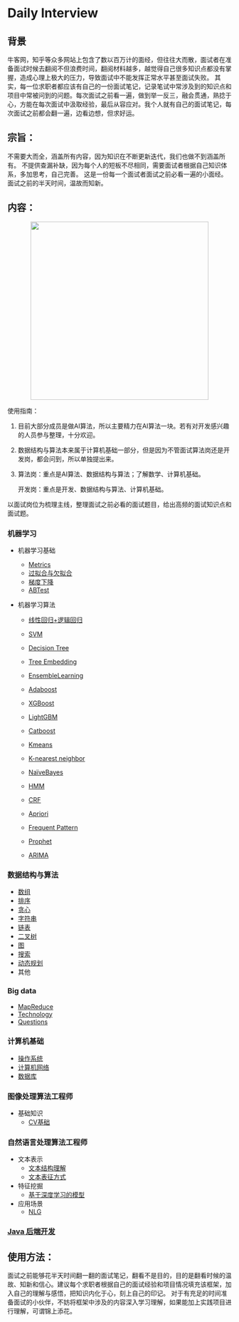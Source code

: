 # Daily Interview

## 背景

牛客网，知乎等众多网站上包含了数以百万计的面经，但往往大而散，面试者在准备面试时候去翻阅不但浪费时间，翻阅材料越多，越觉得自己很多知识点都没有掌握，造成心理上极大的压力，导致面试中不能发挥正常水平甚至面试失败。
其实，每一位求职者都应该有自己的一份面试笔记，记录笔试中常涉及到的知识点和项目中常被问到的问题。每次面试之前看一遍，做到举一反三，融会贯通，熟捻于心，方能在每次面试中汲取经验，最后从容应对。我个人就有自己的面试笔记，每次面试之前都会翻一遍，边看边想，但求好运。

## 宗旨：
不需要大而全，涵盖所有内容，因为知识在不断更新迭代，我们也做不到涵盖所有。
不提供查漏补缺，因为每个人的短板不尽相同，需要面试者根据自己知识体系，多加思考，自己完善。
这是一份每一个面试者面试之前必看一遍的小面经。面试之前的半天时间，温故而知新。

## 内容：

<div align=center>
<img src="https://tva1.sinaimg.cn/large/008i3skNgy1gq44djbyncj30u018ygps.jpg" width="400px">
</div>


使用指南：

1. 目前大部分成员是做AI算法，所以主要精力在AI算法一块。若有对开发感兴趣的人员参与整理，十分欢迎。

2. 数据结构与算法本来属于计算机基础一部分，但是因为不管面试算法岗还是开发岗，都会问到，所以单独提出来。

3. 算法岗：重点是AI算法、数据结构与算法；了解数学、计算机基础。

   开发岗：重点是开发、数据结构与算法、计算机基础。

以面试岗位为梳理主线，整理面试之前必看的面试题目，给出高频的面试知识点和面试题。

### 机器学习
   - 机器学习基础
     - [Metrics](./AI算法/machine-learning/metrics.md)
     - [过拟合与欠拟合](./AI算法/machine-learning/过拟合与欠拟合.md)
     - [梯度下降](./AI算法/machine-learning/梯度下降.md)
     - [ABTest](./AI算法/machine-learning/ABTest.md)
     
   - 机器学习算法
     
     - [线性回归+逻辑回归](./AI算法/machine-learning/线性回归+逻辑回归.md)
     
     - [SVM](./AI算法/machine-learning/SVM.md)
       
       
       
     - [Decision Tree](./AI算法/AI算法/machine-learning/DecisionTree.md)
     
     - [Tree Embedding](./AI算法/machine-learning/TreeEmbedding.md)
     
     - [EnsembleLearning](./AI算法/machine-learning/EnsembleLearning.md)
     
     - [Adaboost](./AI算法/machine-learning/Adaboost.md)
     
     - [XGBoost](./AI算法/machine-learning/XGBoost.md)
     
     - [LightGBM](./AI算法/machine-learning/LightGBM.md)
     
     - [Catboost](./AI算法/machine-learning/Catboost.md)
     
       
     
     - [Kmeans](./AI算法/machine-learning/Kmeans.md)
     
     - [K-nearest neighbor](./AI算法/machine-learning/KNN.md)
     
       
     
     - [NaïveBayes](./AI算法/machine-learning/NaïveBayes.md)
     
     - [HMM](./AI算法/machine-learning/HMM.md)
     
     - [CRF](./AI算法/machine-learning/CRF.md)
     
     - [Apriori](./AI算法/machine-learning/Apriori.md)
     
     - [Frequent Pattern](./AI算法/machine-learning/FrequentPattern.md)
     
     
     
     - [Prophet](./AI算法/machine-learning/Prophet.md)
     
     - [ARIMA]()
     
       
### 数据结构与算法
   + [数组](./数据结构与算法/Array.md)
   + [排序](./数据结构与算法/sort.md)
   + [贪心](./数据结构与算法/greedy.md)
   + [字符串](./数据结构与算法/string.md)
   + [链表](./数据结构与算法/linklist.md)
   + [二叉树](./数据结构与算法/binaryTree.md)
   + [图](./数据结构与算法/graph.md)
   + [搜索](./数据结构与算法/search.md)
   + [动态规划](./数据结构与算法/dp.md)
   + 其他
### Big data
   + [MapReduce](./开发/大数据/mapreduce.md)
   + [Technology](./开发/大数据/Technology.md)
   + [Questions](./开发/大数据/questions.md)
### 计算机基础     
   + [操作系统](./计算机基础/操作系统.md)
   + [计算机网络](./计算机基础/计算机网络.md) 
   + [数据库](./计算机基础/数据库.md)

### 图像处理算法工程师
- 基础知识
    - [CV基础](./AI算法/CV/CV基础.md)
### 自然语言处理算法工程师

- 文本表示
    - [文本结构理解](./AI算法/NLP/文本表示/文本结构理解.md)
    - [文本表征方式](./AI算法/NLP/文本表示/文本表征方式.md)
- 特征挖掘
    - [基于深度学习的模型](./AI算法/NLP/特征挖掘/基于深度学习的模型.md)
- 应用场景
    - [NLG](./AI算法/NLP/应用场景/NLG.md)

### [Java 后端开发](./开发/Java后端开发.md)

## 使用方法：
面试之前能够花半天时间翻一翻的面试笔记，翻看不是目的，目的是翻看时候的温故、知新和信心。建议每个求职者根据自己的面试经验和项目情况填充该框架，加入自己的理解与感悟，把知识内化于心，刻上自己的印记。
对于有充足的时间准备面试的小伙伴，不妨将框架中涉及的内容深入学习理解，如果能加上实践项目进行理解，可谓锦上添花。
